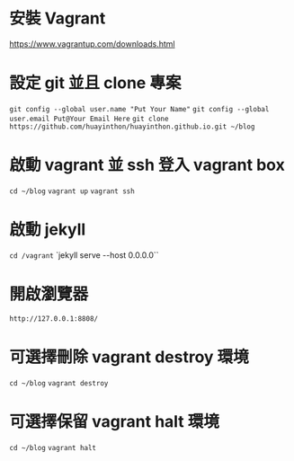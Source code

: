 

# 安裝 Vagrant

https://www.vagrantup.com/downloads.html

# 設定 git 並且 clone 專案

`git config --global user.name "Put Your Name"`
`git config --global user.email Put@Your Email Here`
`git clone https://github.com/huayinthon/huayinthon.github.io.git ~/blog`

# 啟動 vagrant 並 ssh 登入 vagrant box

`cd ~/blog` 
`vagrant up`
`vagrant ssh`

# 啟動 jekyll 

`cd /vagrant`
`jekyll serve --host 0.0.0.0``

# 開啟瀏覽器

`http://127.0.0.1:8808/`

# 可選擇刪除 vagrant destroy 環境

`cd ~/blog`
`vagrant destroy`

# 可選擇保留 vagrant halt 環境

`cd ~/blog`
`vagrant halt`
